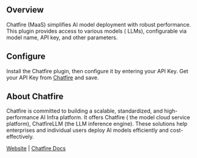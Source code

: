 ## Overview

Chatfire (MaaS) simplifies AI model deployment with robust performance. This plugin provides access to various models (
LLMs), configurable via model name, API key, and other parameters.

## Configure

Install the Chatfire plugin, then configure it by entering your API Key. Get your API Key
from [Chatfire](https://api.chatfire.cn/token) and save.

## About Chatfire

Chatfire is committed to building a scalable, standardized, and high-performance AI Infra platform. It offers Chatfire (
the model cloud service platform), ChatfireLLM (the LLM inference engine). These solutions help enterprises and
individual users deploy AI models efficiently and cost-effectively.

[Website](https://api.chatfire.cn/) | 
[Chatfire Docs](https://api.chatfire.cn/docs)
